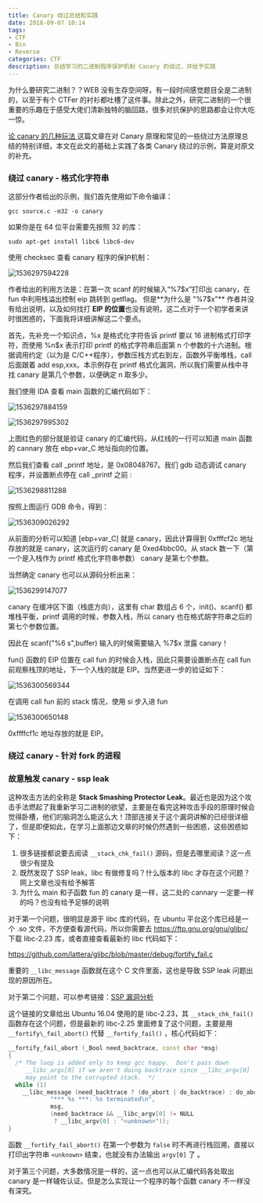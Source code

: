 ```yaml
---
title: Canary 绕过总结和实践
date: 2018-09-07 10:14
tags:
- CTF
- Bin
- Reverse
categories: CTF
description: 总结学习的二进制程序保护机制 Canary 的绕过，并给予实践
---
```


为什么要研究二进制？？WEB 没有生存空间呀，有一段时间感觉题目全是二进制的，以至于有个 CTFer 的衬衫都吐槽了这件事。除此之外，研究二进制的一个很重要的乐趣在于感受大佬们清新独特的脑回路，很多对抗保护的思路都会让你大吃一惊。

[论 canary 的几种玩法 ](https://veritas501.space/2017/04/28/%E8%AE%BAcanary%E7%9A%84%E5%87%A0%E7%A7%8D%E7%8E%A9%E6%B3%95/) 这篇文章在对 Canary 原理和常见的一些绕过方法原理总结的特别详细，本文在此文的基础上实践了各类 Canary 绕过的示例，算是对原文的补充。

### 绕过 canary - 格式化字符串

这部分作者给出的示例，我们首先使用如下命令编译：

```shell
gcc source.c -m32 -o canary
```

如果你是在 64 位平台需要先按照 32 的库：

```shell
sudo apt-get install libc6 libc6-dev
```

使用 checksec 查看 canary 程序的保护机制：

![1536297594228](https://saferman.github.io/assets/img/canary/checksec.png)

作者给出的利用方法是：在第一次 scanf 的时候输入“%7$x”打印出 canary，在 fun 中利用栈溢出控制 eip 跳转到 getflag。 但是**为什么是 "%7$x"** 作者并没有给出说明，以及如何找打 **EIP 的位置**也没有说明，这二点对于一个初学者来讲时很困惑的，下面我将详细讲解这二个要点。

首先，先补充一个知识点，%x 是格式化字符告诉 printf 要以 16 进制格式打印字符，而使用 %n$x 表示打印 printf 的格式字符串后面第 n 个参数的十六进制。根据调用约定（以为是 C/C++程序），参数压栈方式右到左，函数外平衡堆栈，call 后面跟着 add esp,xxx。本示例存在 printf 格式化漏洞，所以我们需要从栈中寻找 canary 是第几个参数，以便确定 n 取多少。

我们使用 IDA 查看 main 函数的汇编代码如下：

![1536297884159](https://saferman.github.io/assets/img/canary/main-1.png)

![1536297995302](https://saferman.github.io/assets/img/canary/main-2.png)

上图红色的部分就是验证 canary 的汇编代码，从红线的一行可以知道 main 函数的 cannary 放在 ebp+var_C 地址指向的位置。

然后我们查看 call _printf 地址，是 0x08048767。我们 gdb 动态调试 canary 程序，并设置断点停在 call _printf 之前 :

![1536298811288](https://saferman.github.io/assets/img/canary/gdb-command.png)

按照上图运行 GDB 命令，得到：

![1536309026292](https://saferman.github.io/assets/img/canary/gdb-printf.png)

从前面的分析可以知道 [ebp+var_C] 就是 canary，因此计算得到 0xfffcf2c 地址存放的就是 canary，这次运行的 canary 是 0xed4bbc00。从 stack 数一下（第一个是入栈作为 printf 格式化字符串参数） canary 是第七个参数。

当然确定 canary 也可以从源码分析出来：

![1536299147077](https://saferman.github.io/assets/img/canary/main-source.png)

canary 在缓冲区下面（栈底方向），这里有 char 数组占 6 个，init()、scanf() 都堆栈平衡，printf 调用的时候，参数入栈，所以 canary 也在格式胡字符串之后的第七个参数位置。

因此在 scanf("%6 s",buffer) 输入的时候需要输入 %7$x 泄露 canary！

fun() 函数的 EIP 位置在 call fun 的时候会入栈，因此只需要设置断点在 call fun 前观察栈顶的地址，下一个入栈的就是 EIP。当然更进一步的验证如下：

![1536300569344](https://saferman.github.io/assets/img/canary/call-fun.png)

在调用 call fun 前的 stack 情况，使用 si 步入进 fun

![1536300650148](https://saferman.github.io/assets/img/canary/fun-step-in.png)

0xffffcf1c 地址存放的就是 EIP。

### 绕过 canary - 针对 fork 的进程

### 故意触发 canary - ssp leak 

这种攻击方法的全称是 **Stack Smashing Protector  Leak**。最近也是因为这个攻击手法燃起了我重新学习二进制的欲望，主要是在看完这种攻击手段的原理时候会觉得卧槽，他们的脑洞怎么能这么大！顶部连接关于这个漏洞讲解的已经很详细了，但是即便如此，在学习上面那边文章的时候仍然遇到一些困惑，这些困惑如下：

1. 很多链接都说要去阅读 `__stack_chk_fail()`  源码，但是去哪里阅读？这一点很少有提及
2. 既然发现了 SSP leak，libc 有做修复吗？什么版本的 libc 才存在这个问题？网上文章也没有给予解答 
3. 为什么 main 和子函数 fun 的 canary 是一样，这二处的 cannary 一定要一样的吗？也没有给予足够的说明

对于第一个问题，很明显是源于 libc 库的代码，在 ubuntu 平台这个库已经是一个 .so 文件，不方便查看源代码，所以你需要去 <https://ftp.gnu.org/gnu/glibc/> 下载 libc-2.23 库，或者直接查看最新的 libc 代码如下：

<https://github.com/lattera/glibc/blob/master/debug/fortify_fail.c> 

重要的 `__libc_message` 函数就在这个 C 文件里面，这也是导致 SSP leak 问题出现的原因所在。



对于第二个问题，可以参考链接：[SSP 漏洞分析](https://firmianay.gitbooks.io/ctf-all-in-one/content/doc/4.12_stack_chk_fail.html)

这个链接的文章给出 Ubuntu 16.04 使用的是 libc-2.23，其 `__stack_chk_fail()` 函数存在这个问题，但是最新的 libc-2.25 里面修复了这个问题，主要是用 `__fortify\_fail_abort()` 代替 `__fortify_fail()` ，核心代码如下：

```c++
__fortify_fail_abort (_Bool need_backtrace, const char *msg)
{
  /* The loop is added only to keep gcc happy.  Don't pass down
     __libc_argv[0] if we aren't doing backtrace since __libc_argv[0]
     may point to the corrupted stack.  */
  while (1)
    __libc_message (need_backtrace ? (do_abort | do_backtrace) : do_abort,
		    "*** %s ***: %s terminated\n",
		    msg,
		    (need_backtrace && __libc_argv[0] != NULL
		     ? __libc_argv[0] : "<unknown>"));
}
```

函数 `__fortify_fail_abort()` 在第一个参数为 `false` 时不再进行栈回溯，直接以打印出字符串 `<unknown>` 结束，也就没有办法输出 `argv[0]` 了 。



对于第三个问题，大多数情况是一样的，这一点也可以从汇编代码各处取出 canary 是一样辅佐认证。但是怎么实现让一个程序的每个函数 canary 不一样没有深究。